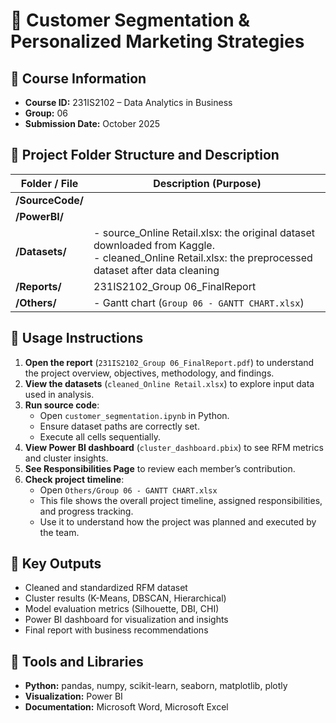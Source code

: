 # 🎯 Customer Segmentation & Personalized Marketing Strategies  
## 🏫 Course Information
- **Course ID:** 231IS2102 – Data Analytics in Business   
- **Group:** 06    
- **Submission Date:** October 2025

## 📂 Project Folder Structure and Description

| **Folder / File** | **Description (Purpose)** |
|--------------------|----------------------------|
| **/SourceCode/** | |
| **/PowerBI/** | |
| **/Datasets/** | - source_Online Retail.xlsx: the original dataset downloaded from Kaggle. <br> - cleaned_Online Retail.xlsx: the preprocessed dataset after data cleaning|
| **/Reports/** |231IS2102_Group 06_FinalReport|
| **/Others/** | - Gantt chart (`Group 06 - GANTT CHART.xlsx`)


## 🧭 Usage Instructions
1. **Open the report** (`231IS2102_Group 06_FinalReport.pdf`) to understand the project overview, objectives, methodology, and findings.  
2. **View the datasets** (`cleaned_Online Retail.xlsx`) to explore input data used in analysis.  
3. **Run source code**:  
   - Open `customer_segmentation.ipynb` in Python.  
   - Ensure dataset paths are correctly set.  
   - Execute all cells sequentially.  
4. **View Power BI dashboard** (`cluster_dashboard.pbix`) to see RFM metrics and cluster insights.  
5. **See Responsibilities Page** to review each member’s contribution.
6. **Check project timeline**:  
   - Open `Others/Group 06 - GANTT CHART.xlsx`  
   - This file shows the overall project timeline, assigned responsibilities, and progress tracking.  
   - Use it to understand how the project was planned and executed by the team.
   
## 🧩 Key Outputs
- Cleaned and standardized RFM dataset  
- Cluster results (K-Means, DBSCAN, Hierarchical)  
- Model evaluation metrics (Silhouette, DBI, CHI)  
- Power BI dashboard for visualization and insights  
- Final report with business recommendations  


## 🧰 Tools and Libraries
- **Python:** pandas, numpy, scikit-learn, seaborn, matplotlib, plotly  
- **Visualization:** Power BI
- **Documentation:** Microsoft Word, Microsoft Excel
